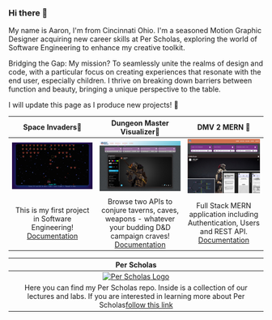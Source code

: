 ### Hi there 👋

My name is Aaron, I'm from Cincinnati Ohio. I'm a seasoned Motion Graphic Designer acquiring new career skills at Per Scholas, exploring the world of Software Engineering to enhance my creative toolkit.

Bridging the Gap: My mission? To seamlessly unite the realms of design and code, with a particular focus on creating experiences that resonate with the end user, especially children. I thrive on breaking down barriers between function and beauty, bringing a unique perspective to the table.

I will update this page as I produce new projects! 👾

|                                                 Space Invaders👾                                                 |                                                                        Dungeon Master Visualizer🎲                                                                        |                                                                     DMV 2 MERN 🔧                                                                     |
| :--------------------------------------------------------------------------------------------------------------: | :-----------------------------------------------------------------------------------------------------------------------------------------------------------------------: | :----------------------------------------------------------------------------------------------------------------------------------------------------: |
|          [![Space Invaders Screenshot](/images/Screenshot.png)](https://geracia2.github.io/Space_Invaders/)          |                     [![Dungeon Master Screenshot](/images/Screenshot%202024-01-09%20114530.png)](https://master--euphonious-mooncake-53c4ad.netlify.app/)                     |                             [![DMV 2 Screenshot](/images/DMV_v2_cover.jpg)](https://animated-otter-4d1e1f.netlify.app/home)                             |
| This is my first project in Software Engineering!<br /> [Documentation](https://github.com/geracia2/Space_Invaders) | Browse two APIs to conjure taverns, caves, weapons - whatever your budding D&D campaign craves!<br /> [Documentation](https://github.com/geracia2/dungeon-master-visualizer) | Full Stack MERN application including Authentication, Users and REST API.<br /> [Documentation](https://github.com/geracia2/dungeon-master-visualizer-v2) |

|                                                                                                                  **Per Scholas**                                                                                                                  |
| :-----------------------------------------------------------------------------------------------------------------------------------------------------------------------------------------------------------------------------------------------------: |
|                                                                 [![Per Scholas Logo](https://perscholas.org/wp-content/themes/per-scholas/assets/images/logo1.svg)](https://perscholas.org)                                                                 |
| Here you can find my Per Scholas repo. Inside is a collection of our lectures and labs. If you are interested in learning more about Per Scholas[follow this link](https://perscholas.org/courses/software-engineer/software-engineer-greater-cincinnati/) |
